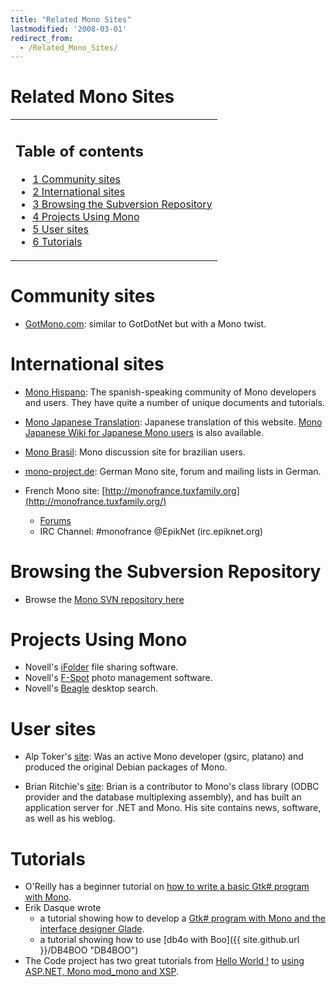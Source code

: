 ```yaml
---
title: "Related Mono Sites"
lastmodified: '2008-03-01'
redirect_from:
  - /Related_Mono_Sites/
---
```


Related Mono Sites
==================

<table>
<col width="100%" />
<tbody>
<tr class="odd">
<td align="left"><h2>Table of contents</h2>
<ul>
<li><a href="#community-sites">1 Community sites</a></li>
<li><a href="#international-sites">2 International sites</a></li>
<li><a href="#browsing-the-subversion-repository">3 Browsing the Subversion Repository</a></li>
<li><a href="#projects-using-mono">4 Projects Using Mono</a></li>
<li><a href="#user-sites">5 User sites</a></li>
<li><a href="#tutorials">6 Tutorials</a></li>
</ul></td>
</tr>
</tbody>
</table>

Community sites
===============

-   [GotMono.com](http://www.gotmono.com/): similar to GotDotNet but with a Mono twist.

International sites
===================

-   [Mono Hispano](http://www.mono-hispano.org): The spanish-speaking community of Mono developers and users. They have quite a number of unique documents and tutorials.

-   [Mono Japanese Translation](http://monkey.workarea.jp/trans/mono/): Japanese translation of this website. [Mono Japanese Wiki for Japanese Mono users](http://monkey.workarea.jp/mono-jp-wiki/) is also available.

-   [Mono Brasil](http://monobrasil.softwarelivre.org): Mono discussion site for brazilian users.

-   [mono-project.de](http://www.mono-project.de/): German Mono site, forum and mailing lists in German.

-   French Mono site: [http://monofrance.tuxfamily.org](http://monofrance.tuxfamily.org/)
    -   [Forums](http://monofrance.tuxfamily.org/modules/newbb/)
    -   IRC Channel: \#monofrance @EpikNet (irc.epiknet.org)

Browsing the Subversion Repository
==================================

-   Browse the [Mono SVN repository here](http://anonsvn.mono-project.com/)

Projects Using Mono
===================

-   Novell's [iFolder](http://www.ifolder.com) file sharing software.
-   Novell's [F-Spot](http://www.gnome.org/projects/f-spot) photo management software.
-   Novell's [Beagle](http://www.gnome.org/projects/beagle) desktop search.

User sites
==========

-   Alp Toker's [site](http://www.atoker.com/mono/): Was an active Mono developer (gsirc, platano) and produced the original Debian packages of Mono.

-   Brian Ritchie's [site](http://www.dotnetpowered.com/default.aspx): Brian is a contributor to Mono's class library (ODBC provider and the database multiplexing assembly), and has built an application server for .NET and Mono. His site contains news, software, as well as his weblog.

Tutorials
=========

-   O'Reilly has a beginner tutorial on [how to write a basic Gtk\# program with Mono](http://www.onlamp.com/pub/a/onlamp/excerpt/MonoTDN_chap1/index.html).
-   Erik Dasque wrote
    -   a tutorial showing how to develop a [Gtk\# program with Mono and the interface designer Glade](http://www.frenchguys.com/wordpress/?page_id=51).
    -   a tutorial showing how to use [db4o with Boo]({{ site.github.url }}/DB4BOO "DB4BOO")
-   The Code project has two great tutorials from [Hello World !](http://www.codeproject.com/cpnet/introtomono1.asp) to [using ASP.NET, Mono mod\_mono and XSP](http://www.codeproject.com/cpnet/introtomono2.asp).


